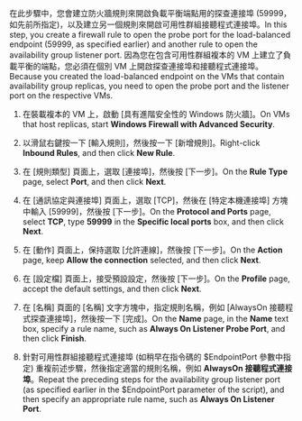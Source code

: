 <span data-ttu-id="a769c-101">在此步驟中，您會建立防火牆規則來開啟負載平衡端點用的探查連接埠 (59999，如先前所指定)，以及建立另一個規則來開啟可用性群組接聽程式連接埠。</span><span class="sxs-lookup"><span data-stu-id="a769c-101">In this step, you create a firewall rule to open the probe port for the load-balanced endpoint (59999, as specified earlier) and another rule to open the availability group listener port.</span></span> <span data-ttu-id="a769c-102">因為您在包含可用性群組複本的 VM 上建立了負載平衡的端點，您必須在個別 VM 上開啟探查連接埠和接聽程式連接埠。</span><span class="sxs-lookup"><span data-stu-id="a769c-102">Because you created the load-balanced endpoint on the VMs that contain availability group replicas, you need to open the probe port and the listener port on the respective VMs.</span></span>

1. <span data-ttu-id="a769c-103">在裝載複本的 VM 上，啟動 [具有進階安全性的 Windows 防火牆]。</span><span class="sxs-lookup"><span data-stu-id="a769c-103">On VMs that host replicas, start **Windows Firewall with Advanced Security**.</span></span>

2. <span data-ttu-id="a769c-104">以滑鼠右鍵按一下 [輸入規則]，然後按一下 [新增規則]。</span><span class="sxs-lookup"><span data-stu-id="a769c-104">Right-click **Inbound Rules**, and then click **New Rule**.</span></span>

3. <span data-ttu-id="a769c-105">在 [規則類型] 頁面上，選取 [連接埠]，然後按 [下一步]。</span><span class="sxs-lookup"><span data-stu-id="a769c-105">On the **Rule Type** page, select **Port**, and then click **Next**.</span></span>

4. <span data-ttu-id="a769c-106">在 [通訊協定與連接埠] 頁面上，選取 [TCP]，然後在 [特定本機連接埠] 方塊中輸入 [59999]，然後按 [下一步]。</span><span class="sxs-lookup"><span data-stu-id="a769c-106">On the **Protocol and Ports** page, select **TCP**, type **59999** in the **Specific local ports** box, and then click **Next**.</span></span>

5. <span data-ttu-id="a769c-107">在 [動作] 頁面上，保持選取 [允許連線]，然後按 [下一步]。</span><span class="sxs-lookup"><span data-stu-id="a769c-107">On the **Action** page, keep **Allow the connection** selected, and then click **Next**.</span></span>

6. <span data-ttu-id="a769c-108">在 [設定檔] 頁面上，接受預設設定，然後按 [下一步]。</span><span class="sxs-lookup"><span data-stu-id="a769c-108">On the **Profile** page, accept the default settings, and then click **Next**.</span></span>

7. <span data-ttu-id="a769c-109">在 [名稱] 頁面的 [名稱] 文字方塊中，指定規則名稱，例如 [AlwaysOn 接聽程式探查連接埠]，然後按一下 [完成]。</span><span class="sxs-lookup"><span data-stu-id="a769c-109">On the **Name** page, in the **Name** text box, specify a rule name, such as **Always On Listener Probe Port**, and then click **Finish**.</span></span>

8. <span data-ttu-id="a769c-110">針對可用性群組接聽程式連接埠 (如稍早在指令碼的 $EndpointPort 參數中指定) 重複前述步驟，然後指定適當的規則名稱，例如 **AlwaysOn 接聽程式連接埠**。</span><span class="sxs-lookup"><span data-stu-id="a769c-110">Repeat the preceding steps for the availability group listener port (as specified earlier in the $EndpointPort parameter of the script), and then specify an appropriate rule name, such as **Always On Listener Port**.</span></span>

